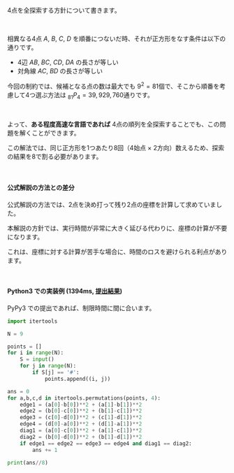 4点を全探索する方針について書きます。

<br>

相異なる4点 $A$, $B$, $C$, $D$ を順番につないだ時、それが正方形をなす条件は以下の通りです。

- 4辺 $AB$, $BC$, $CD$, $DA$ の長さが等しい
- 対角線 $AC$, $BD$ の長さが等しい

今回の制約では、候補となる点の数は最大でも $9^2 = 81$個で、そこから順番を考慮して4つ選ぶ方法は $_{81}P_4 = 39,929,760$通りです。

<br>

よって、**ある程度高速な言語であれば** 4点の順列を全探索することでも、この問題を解くことができます。

この解法では、同じ正方形を1つあたり8回（4始点 × 2方向）数えるため、探索の結果を8で割る必要があります。

<br>

#### 公式解説の方法との差分

公式解説の方法では、2点を決め打って残り2点の座標を計算して求めていました。

本解説の方針では、実行時間が非常に大きく延びる代わりに、座標の計算が不要になります。

これは、座標に対する計算が苦手な場合に、時間のロスを避けられる利点があります。

<br>

#### Python3 での実装例 (1394ms, [提出結果](https://atcoder.jp/contests/abc275/submissions/36074505))
PyPy3 での提出であれば、制限時間に間に合います。
```py
import itertools

N = 9

points = []
for i in range(N):
    S = input()
    for j in range(N):
        if S[j] == '#':
            points.append((i, j))

ans = 0
for a,b,c,d in itertools.permutations(points, 4):
    edge1 = (a[0]-b[0])**2 + (a[1]-b[1])**2
    edge2 = (b[0]-c[0])**2 + (b[1]-c[1])**2
    edge3 = (c[0]-d[0])**2 + (c[1]-d[1])**2
    edge4 = (d[0]-a[0])**2 + (d[1]-a[1])**2
    diag1 = (a[0]-c[0])**2 + (a[1]-c[1])**2
    diag2 = (b[0]-d[0])**2 + (b[1]-d[1])**2
    if edge1 == edge2 == edge3 == edge4 and diag1 == diag2:
        ans += 1

print(ans//8)
```
